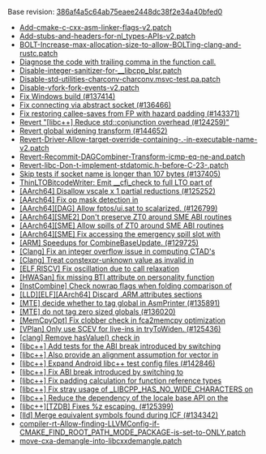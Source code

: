 Base revision: [386af4a5c64ab75eaee2448dc38f2e34a40bfed0](https://github.com/llvm/llvm-project/commits/386af4a5c64ab75eaee2448dc38f2e34a40bfed0)

- [Add-cmake-c-cxx-asm-linker-flags-v2.patch](https://android.googlesource.com/toolchain/llvm_android/+/1dab3288f660d43a6cb2479107e2b54b3ab0a2a1/patches/Add-cmake-c-cxx-asm-linker-flags-v2.patch)
- [Add-stubs-and-headers-for-nl_types-APIs-v2.patch](https://android.googlesource.com/toolchain/llvm_android/+/1dab3288f660d43a6cb2479107e2b54b3ab0a2a1/patches/Add-stubs-and-headers-for-nl_types-APIs-v2.patch)
- [BOLT-Increase-max-allocation-size-to-allow-BOLTing-clang-and-rustc.patch](https://android.googlesource.com/toolchain/llvm_android/+/1dab3288f660d43a6cb2479107e2b54b3ab0a2a1/patches/BOLT-Increase-max-allocation-size-to-allow-BOLTing-clang-and-rustc.patch)
- [Diagnose the code with trailing comma in the function call.](https://android.googlesource.com/toolchain/llvm_android/+/1dab3288f660d43a6cb2479107e2b54b3ab0a2a1/patches/cherry/922f339c4ef3631f66dc4b8caa4c356103dbf69d.patch)
- [Disable-integer-sanitizer-for-__libcpp_blsr.patch](https://android.googlesource.com/toolchain/llvm_android/+/1dab3288f660d43a6cb2479107e2b54b3ab0a2a1/patches/Disable-integer-sanitizer-for-__libcpp_blsr.patch)
- [Disable-std-utilities-charconv-charconv.msvc-test.pa.patch](https://android.googlesource.com/toolchain/llvm_android/+/1dab3288f660d43a6cb2479107e2b54b3ab0a2a1/patches/Disable-std-utilities-charconv-charconv.msvc-test.pa.patch)
- [Disable-vfork-fork-events-v2.patch](https://android.googlesource.com/toolchain/llvm_android/+/1dab3288f660d43a6cb2479107e2b54b3ab0a2a1/patches/Disable-vfork-fork-events-v2.patch)
- [Fix Windows build (#137414)](https://android.googlesource.com/toolchain/llvm_android/+/1dab3288f660d43a6cb2479107e2b54b3ab0a2a1/patches/cherry/935bc84158e933239047de69b9edc77969b5c70c.patch)
- [Fix connecting via abstract socket (#136466)](https://android.googlesource.com/toolchain/llvm_android/+/1dab3288f660d43a6cb2479107e2b54b3ab0a2a1/patches/cherry/488eeb3ae508221f8e476bbc9d2e9f014542862e.patch)
- [Fix restoring callee-saves from FP with hazard padding (#143371)](https://android.googlesource.com/toolchain/llvm_android/+/1dab3288f660d43a6cb2479107e2b54b3ab0a2a1/patches/cherry/d8e8ab79773f739c602c5869f80c6c5b5962c558.patch)
- [Revert "[libc++] Reduce std::conjunction overhead (#124259)"](https://android.googlesource.com/toolchain/llvm_android/+/1dab3288f660d43a6cb2479107e2b54b3ab0a2a1/patches/cherry/0227396417d4625bc93affdd8957ff8d90c76299.patch)
- [Revert global widening transform (#144652)](https://android.googlesource.com/toolchain/llvm_android/+/1dab3288f660d43a6cb2479107e2b54b3ab0a2a1/patches/cherry/183acdd27985afd332463e3d9fd4a2ca46d85cf1.patch)
- [Revert-Driver-Allow-target-override-containing-.-in-executable-name-v2.patch](https://android.googlesource.com/toolchain/llvm_android/+/1dab3288f660d43a6cb2479107e2b54b3ab0a2a1/patches/Revert-Driver-Allow-target-override-containing-.-in-executable-name-v2.patch)
- [Revert-Recommit-DAGCombiner-Transform-icmp-eq-ne-and.patch](https://android.googlesource.com/toolchain/llvm_android/+/1dab3288f660d43a6cb2479107e2b54b3ab0a2a1/patches/Revert-Recommit-DAGCombiner-Transform-icmp-eq-ne-and.patch)
- [Revert-libc-Don-t-implement-stdatomic.h-before-C-23-.patch](https://android.googlesource.com/toolchain/llvm_android/+/1dab3288f660d43a6cb2479107e2b54b3ab0a2a1/patches/Revert-libc-Don-t-implement-stdatomic.h-before-C-23-.patch)
- [Skip tests if socket name is longer than 107 bytes (#137405)](https://android.googlesource.com/toolchain/llvm_android/+/1dab3288f660d43a6cb2479107e2b54b3ab0a2a1/patches/cherry/6c78dedc14e7431aa0dd92b9dd8d35bed3e0ed7d.patch)
- [ThinLTOBitcodeWriter: Emit __cfi_check to full LTO part of](https://android.googlesource.com/toolchain/llvm_android/+/1dab3288f660d43a6cb2479107e2b54b3ab0a2a1/patches/cherry/ff85dbdf6b399eac7bffa13e579f0f5e6edac3c0.patch)
- [[AArch64] Disallow vscale x 1  partial reductions (#125252)](https://android.googlesource.com/toolchain/llvm_android/+/1dab3288f660d43a6cb2479107e2b54b3ab0a2a1/patches/cherry/c7995a6905f2320f280013454676f992a8c6f89f.patch)
- [[AArch64] Fix op mask detection in](https://android.googlesource.com/toolchain/llvm_android/+/1dab3288f660d43a6cb2479107e2b54b3ab0a2a1/patches/cherry/2c43479683651f0eb208c97bf12e49bacbea4e6f.patch)
- [[AArch64][DAG] Allow fptos/ui.sat to scalarized. (#126799)](https://android.googlesource.com/toolchain/llvm_android/+/1dab3288f660d43a6cb2479107e2b54b3ab0a2a1/patches/cherry/bf7af2d12e3bb8c7bc322ed1c5bf4e9904ad409c.patch)
- [[AArch64][SME2] Don't preserve ZT0 around SME ABI routines](https://android.googlesource.com/toolchain/llvm_android/+/1dab3288f660d43a6cb2479107e2b54b3ab0a2a1/patches/cherry/107260cc29368070bba815d94f9d5b7cec1df7d0.patch)
- [[AArch64][SME] Allow spills of ZT0 around SME ABI routines](https://android.googlesource.com/toolchain/llvm_android/+/1dab3288f660d43a6cb2479107e2b54b3ab0a2a1/patches/cherry/8c7a2ce01a77c96028fe2c8566f65c45ad9408d3.patch)
- [[AArch64][SME] Fix accessing the emergency spill slot with](https://android.googlesource.com/toolchain/llvm_android/+/1dab3288f660d43a6cb2479107e2b54b3ab0a2a1/patches/cherry/b5cf03033251a642b184b2e0ea6bdac171c17702.patch)
- [[ARM] Speedups for CombineBaseUpdate. (#129725)](https://android.googlesource.com/toolchain/llvm_android/+/1dab3288f660d43a6cb2479107e2b54b3ab0a2a1/patches/cherry/86cf4ed7e9510a6828e95e8b36893eec116c9cf9-v2.patch)
- [[Clang] Fix an integer overflow issue in computing CTAD's](https://android.googlesource.com/toolchain/llvm_android/+/1dab3288f660d43a6cb2479107e2b54b3ab0a2a1/patches/cherry/b8d1f3d62746110ff0c969a136fc15f1d52f811d.patch)
- [[Clang] Treat constexpr-unknown value as invalid in](https://android.googlesource.com/toolchain/llvm_android/+/1dab3288f660d43a6cb2479107e2b54b3ab0a2a1/patches/cherry/27757fb87429c89a65bb5e1f619ad700928db0fd.patch)
- [[ELF,RISCV] Fix oscillation due to call relaxation](https://android.googlesource.com/toolchain/llvm_android/+/1dab3288f660d43a6cb2479107e2b54b3ab0a2a1/patches/cherry/8957e64a20fc7f4277565c6cfe3e555c119783ce.patch)
- [[HWASan] fix missing BTI attribute on personality function](https://android.googlesource.com/toolchain/llvm_android/+/1dab3288f660d43a6cb2479107e2b54b3ab0a2a1/patches/cherry/a76cf062a57097ad7971325551854bd5f3d38d94.patch)
- [[InstCombine] Check nowrap flags when folding comparison of](https://android.googlesource.com/toolchain/llvm_android/+/1dab3288f660d43a6cb2479107e2b54b3ab0a2a1/patches/cherry/9725595f3acc0c1aaa354e15ac4ee2b1f8ff4cc9.patch)
- [[LLD][ELF][AArch64] Discard .ARM.attributes sections](https://android.googlesource.com/toolchain/llvm_android/+/1dab3288f660d43a6cb2479107e2b54b3ab0a2a1/patches/cherry/ba476d0b83dc8a4bbf066dc02a0f73ded27114f0.patch)
- [[MTE] decide whether to tag global in AsmPrinter (#135891)](https://android.googlesource.com/toolchain/llvm_android/+/1dab3288f660d43a6cb2479107e2b54b3ab0a2a1/patches/cherry/9ed4c705ac1c5c8797f328694f6cd22fbcdae03b.patch)
- [[MTE] do not tag zero sized globals (#136020)](https://android.googlesource.com/toolchain/llvm_android/+/1dab3288f660d43a6cb2479107e2b54b3ab0a2a1/patches/cherry/6bac20b391edce2bde348e59f5be2143157304b5.patch)
- [[MemCpyOpt] Fix clobber check in fca2memcpy optimization](https://android.googlesource.com/toolchain/llvm_android/+/1dab3288f660d43a6cb2479107e2b54b3ab0a2a1/patches/cherry/5da9044c40840187330526ca888290a95927a629.patch)
- [[VPlan] Only use SCEV for live-ins in tryToWiden. (#125436)](https://android.googlesource.com/toolchain/llvm_android/+/1dab3288f660d43a6cb2479107e2b54b3ab0a2a1/patches/cherry/30f3752e54fa7cd595a434a985efbe9a7abe9b65.patch)
- [[clang] Remove hasValue() check in](https://android.googlesource.com/toolchain/llvm_android/+/1dab3288f660d43a6cb2479107e2b54b3ab0a2a1/patches/cherry/8b3d4bdf8bade1d1faa8ff3fcbdda7060f8b46d8.patch)
- [[libc++] Add tests for the ABI break introduced by switching](https://android.googlesource.com/toolchain/llvm_android/+/1dab3288f660d43a6cb2479107e2b54b3ab0a2a1/patches/cherry/2a83cf5d0e592890f74c5d5ff4a30ae4cf54b61b.patch)
- [[libc++] Also provide an alignment assumption for vector in](https://android.googlesource.com/toolchain/llvm_android/+/1dab3288f660d43a6cb2479107e2b54b3ab0a2a1/patches/cherry/ccb08b9dab7d829f8d9703d8b46b98e2d6717d0e.patch)
- [[libc++] Expand Android libc++ test config files (#142846)](https://android.googlesource.com/toolchain/llvm_android/+/1dab3288f660d43a6cb2479107e2b54b3ab0a2a1/patches/cherry/13fe07d670e8a115929c9e595c4490ef5c75f583.patch)
- [[libc++] Fix ABI break introduced by switching to](https://android.googlesource.com/toolchain/llvm_android/+/1dab3288f660d43a6cb2479107e2b54b3ab0a2a1/patches/cherry/f5e687d7bf49cd9fe38ba7acdeb52d4f30468dee.patch)
- [[libc++] Fix padding calculation for function reference types](https://android.googlesource.com/toolchain/llvm_android/+/1dab3288f660d43a6cb2479107e2b54b3ab0a2a1/patches/cherry/769c42f4a552a75c8c38870ddc1b50d2ea874e4e.patch)
- [[libc++] Fix stray usage of _LIBCPP_HAS_NO_WIDE_CHARACTERS on](https://android.googlesource.com/toolchain/llvm_android/+/1dab3288f660d43a6cb2479107e2b54b3ab0a2a1/patches/cherry/bcfd9f81e1bc9954d616ffbb8625099916bebd5b.patch)
- [[libc++] Reduce the dependency of the locale base API on the](https://android.googlesource.com/toolchain/llvm_android/+/1dab3288f660d43a6cb2479107e2b54b3ab0a2a1/patches/cherry/f00b32e2d0ee666d32f1ddd0c687e269fab95b44.patch)
- [[libc++][TZDB] Fixes %z escaping. (#125399)](https://android.googlesource.com/toolchain/llvm_android/+/1dab3288f660d43a6cb2479107e2b54b3ab0a2a1/patches/cherry/a27f3b2bb137001735949549354aff89dbf227f4.patch)
- [[lld] Merge equivalent symbols found during ICF (#134342)](https://android.googlesource.com/toolchain/llvm_android/+/1dab3288f660d43a6cb2479107e2b54b3ab0a2a1/patches/cherry/8389d6fad76bd880f02bddce7f0f2612ff0afc40.patch)
- [compiler-rt-Allow-finding-LLVMConfig-if-CMAKE_FIND_ROOT_PATH_MODE_PACKAGE-is-set-to-ONLY.patch](https://android.googlesource.com/toolchain/llvm_android/+/1dab3288f660d43a6cb2479107e2b54b3ab0a2a1/patches/compiler-rt-Allow-finding-LLVMConfig-if-CMAKE_FIND_ROOT_PATH_MODE_PACKAGE-is-set-to-ONLY.patch)
- [move-cxa-demangle-into-libcxxdemangle.patch](https://android.googlesource.com/toolchain/llvm_android/+/1dab3288f660d43a6cb2479107e2b54b3ab0a2a1/patches/move-cxa-demangle-into-libcxxdemangle.patch)
